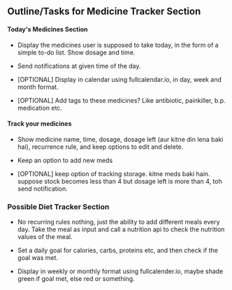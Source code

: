 ## Outline/Tasks for Medicine Tracker Section

#### Today's Medicines Section

- Display the medicines user is supposed to take today, in the form of a simple to-do list. Show dosage and time.

- Send notifications at given time of the day.

- [OPTIONAL] Display in calendar using fullcalendar.io, in day, week and month format.

- [OPTIONAL] Add tags to these medicines? Like antibiotic, painkiller, b.p. medication etc.

#### Track your medicines

- Show medicine name, time, dosage, dosage left (aur kitne din lena baki hai), recurrence rule, and keep options to edit and delete.

- Keep an option to add new meds

- [OPTIONAL] keep option of tracking storage. kitne meds baki hain. suppose stock becomes less than 4 but dosage left is more than 4, toh send notification.

### Possible Diet Tracker Section

- No recurring rules nothing, just the ability to add different meals every day. Take the meal as input and call a nutrition api to check the nutrition values of the meal.

- Set a daily goal for calories, carbs, proteins etc, and then check if the goal was met.

- Display in weekly or monthly format using fullcalender.io, maybe shade green if goal met, else red or something.